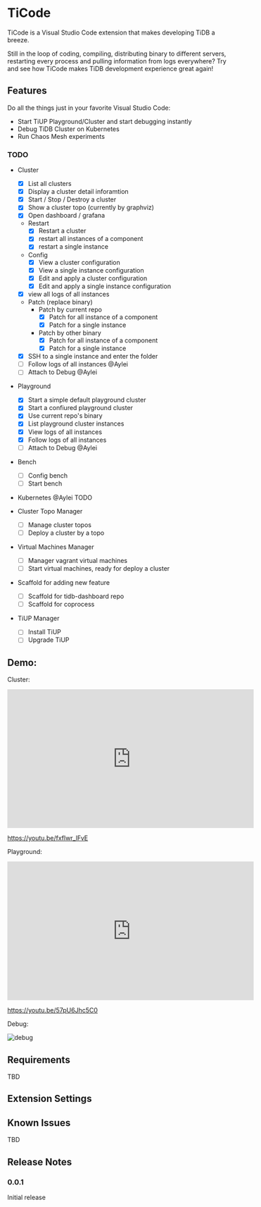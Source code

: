 # TiCode

TiCode is a Visual Studio Code extension that makes developing TiDB a breeze.

Still in the loop of coding, compiling, distributing binary to different servers, restarting every process and pulling information from logs everywhere? Try and see how TiCode makes TiDB development experience great again!

## Features

Do all the things just in your favorite Visual Studio Code:

- Start TiUP Playground/Cluster and start debugging instantly
- Debug TiDB Cluster on Kubernetes
- Run Chaos Mesh experiments

### TODO

- Cluster

  - [x] List all clusters
  - [x] Display a cluster detail inforamtion
  - [x] Start / Stop / Destroy a cluster
  - [x] Show a cluster topo (currently by graphviz)
  - [x] Open dashboard / grafana
  - Restart
    - [x] Restart a cluster
    - [x] restart all instances of a component
    - [x] restart a single instance
  - Config
    - [x] View a cluster configuration
    - [x] View a single instance configuration
    - [x] Edit and apply a cluster configuration
    - [x] Edit and apply a single instance configuration
  - [x] view all logs of all instances
  - Patch (replace binary)
    - Patch by current repo
      - [x] Patch for all instance of a component
      - [x] Patch for a single instance
    - Patch by other binary
      - [x] Patch for all instance of a component
      - [x] Patch for a single instance
  - [x] SSH to a single instance and enter the folder
  - [ ] Follow logs of all instances @Aylei
  - [ ] Attach to Debug @Aylei

- Playground

  - [x] Start a simple default playground cluster
  - [x] Start a confiured playground cluster
  - [x] Use current repo's binary
  - [x] List playground cluster instances
  - [x] View logs of all instances
  - [x] Follow logs of all instances
  - [ ] Attach to Debug @Aylei

- Bench
  - [ ] Config bench
  - [ ] Start bench

- Kubernetes @Aylei TODO

- Cluster Topo Manager

  - [ ] Manage cluster topos
  - [ ] Deploy a cluster by a topo

- Virtual Machines Manager

  - [ ] Manager vagrant virtual machines
  - [ ] Start virtual machines, ready for deploy a cluster

- Scaffold for adding new feature
  - [ ] Scaffold for tidb-dashboard repo
  - [ ] Scaffold for coprocess

- TiUP Manager
  - [ ] Install TiUP
  - [ ] Upgrade TiUP

## Demo:

Cluster:

<iframe width="560" height="315" src="https://www.youtube.com/embed/fxflwr_lFvE" frameborder="0" allow="accelerometer; autoplay; clipboard-write; encrypted-media; gyroscope; picture-in-picture" allowfullscreen></iframe>

https://youtu.be/fxflwr_lFvE

Playground:

<iframe width="560" height="315" src="https://www.youtube.com/embed/57pU6Jhc5C0" frameborder="0" allow="accelerometer; autoplay; clipboard-write; encrypted-media; gyroscope; picture-in-picture" allowfullscreen></iframe>

https://youtu.be/57pU6Jhc5C0

Debug:

![debug](https://user-images.githubusercontent.com/18556593/104743603-d70b2c80-5786-11eb-988b-8f8c3f2daeae.gif)

## Requirements

TBD

## Extension Settings

## Known Issues

TBD

## Release Notes

### 0.0.1

Initial release
